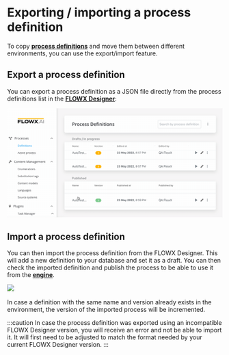 # Exporting / importing a process definition

To copy [**process definitions**](../../terms/flowx-process-definition) and move them between different environments, you can use the export/import feature.

## Export a process definition

You can export a process definition as a JSON file directly from the process definitions list in the [**FLOWX Designer**](../../terms/flowx-ai-designer):

![](../img/pf_export_definition.gif)

## Import a process definition

You can then import the process definition from the FLOWX Designer. This will add a new definition to your database and set it as a draft. You can then check the imported definition and publish the process to be able to use it from the [**engine**](../../terms/flowxai-process-engine).

![](../img/pf_import_proc.gif)

In case a definition with the same name and version already exists in the environment, the version of the imported process will be incremented.

:::caution
In case the process definition was exported using an incompatible FLOWX Designer version, you will receive an error and not be able to import it. It will first need to be adjusted to match the format needed by your current FLOWX Designer version.
:::